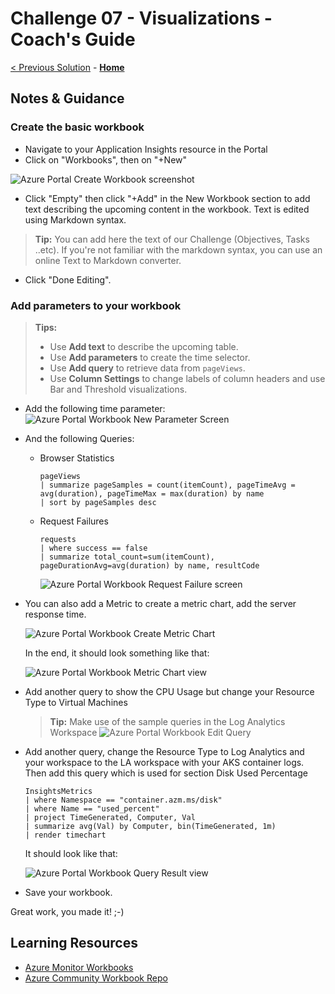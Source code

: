 # Challenge 07 - Visualizations - Coach's Guide 

[< Previous Solution](./Solution-06.md) - **[Home](./README.md)**

## Notes & Guidance

### Create the basic workbook
- Navigate to your Application Insights resource in the Portal
- Click on "Workbooks", then on "+New"

![Azure Portal Create Workbook screenshot](../Images/07-01-Azure-Portal-Create-Workbook.png)

- Click "Empty" then click "+Add" in the New Workbook section to add text describing the upcoming content in the workbook. Text is edited using Markdown syntax.

>**Tip:** You can add here the text of our Challenge (Objectives, Tasks ..etc). If you're not familiar with the markdown syntax, you can use an online Text to Markdown converter.
  
- Click "Done Editing".
  
### Add parameters to your workbook
>**Tips:**
> * Use **Add text** to describe the upcoming table.
> * Use **Add parameters** to create the time selector.
> * Use **Add query** to retrieve data from `pageViews`.
> * Use **Column Settings** to change labels of column headers and use Bar and Threshold visualizations.

- Add the following time parameter:
![Azure Portal Workbook New Parameter Screen](../Images/07-02-Azure-Portal-Workbook-New-Parameter.png)  
- And the following Queries:
  - Browser Statistics
    ```
    pageViews
    | summarize pageSamples = count(itemCount), pageTimeAvg = avg(duration), pageTimeMax = max(duration) by name
    | sort by pageSamples desc
    ```
  - Request Failures  
    ```
    requests
    | where success == false
    | summarize total_count=sum(itemCount), pageDurationAvg=avg(duration) by name, resultCode
    ```
    ![Azure Portal Workbook Request Failure screen](../Images/07-03-Azure-Portal-Workbook-Request-Failures.png)

- You can also add a Metric to create a metric chart, add the server response time.

    ![Azure Portal Workbook Create Metric Chart](../Images/07-04-Azure-Portal-Workbook-Create-Metric-Chart.png)
    
    In the end, it should look something like that:
    
    ![Azure Portal Workbook Metric Chart view](../Images/07-05-Azure-Portal-Workbook-Metric-Chart.png)

- Add another query to show the CPU Usage but change your Resource Type to Virtual Machines  

    >**Tip:** Make use of the sample queries in the Log Analytics Workspace
    ![Azure Portal Workbook Edit Query](../Images/07-06-Azure-Portal-Workbook-Edit-Query.png)

- Add another query, change the Resource Type to Log Analytics and your workspace to the LA workspace with your AKS container logs. Then add this query which is used for section Disk Used Percentage
    ```
    InsightsMetrics
    | where Namespace == "container.azm.ms/disk" 
    | where Name == "used_percent"
    | project TimeGenerated, Computer, Val 
    | summarize avg(Val) by Computer, bin(TimeGenerated, 1m)
    | render timechart
    ```
  
    It should look like that:

    ![Azure Portal Workbook Query Result view](../Images/07-07-Azure-Portal-Workbook-Query-Result.png)
 

- Save your workbook.

Great work, you made it! ;-)


## Learning Resources
* [Azure Monitor Workbooks](https://learn.microsoft.com/en-us/azure/azure-monitor/app/usage-workbooks)
* [Azure Community Workbook Repo](https://github.com/microsoft/AzureMonitorCommunity)

